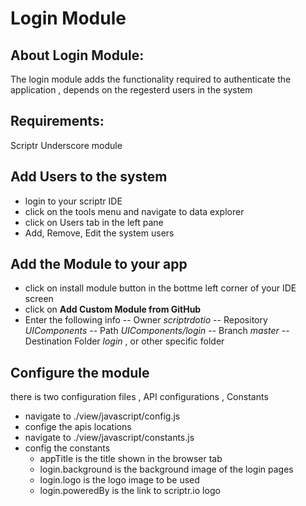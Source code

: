 # Login Module

## About Login Module:
 
  The login module adds the functionality required to authenticate the application , depends on the regesterd users in the system
## Requirements:
  Scriptr Underscore module
## Add Users to the system
  - login to your scriptr IDE
  - click on the tools menu and navigate to data explorer
  - click on Users tab in the left pane
  - Add, Remove, Edit the system users
## Add the Module to your app
  - click on install module button in the bottme left corner of your IDE screen
  - click on  **Add Custom Module from GitHub**
  - Enter the following info
  -- Owner *scriptrdotio*
  -- Repository *UIComponents*
  -- Path *UIComponents/login*
  -- Branch *master*
  -- Destination Folder *login* , or other specific folder
## Configure the module
  there is two configuration files , API configurations , Constants
  - navigate to ./view/javascript/config.js
  - confige the apis locations 
  - navigate to ./view/javascript/constants.js
  - config the constants
    - appTitle is the title shown in the browser tab
    - login.background is the background image of the login pages
    - login.logo is the logo image to be used
    - login.poweredBy is the link to scriptr.io logo 
